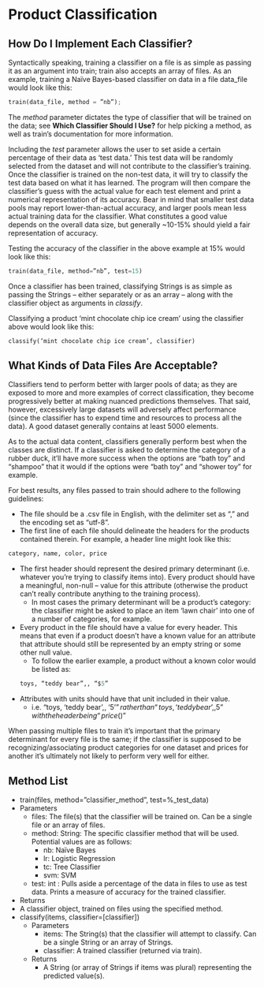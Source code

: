# Product Classification

## How Do I Implement Each Classifier?

Syntactically speaking, training a classifier on a file is as simple as passing it as an argument into train; train also accepts an array of files.
As an example, training a Naïve Bayes-based classifier on data in a file data_file would look like this: 

```python
train(data_file, method = ”nb”);
```

The *method* parameter dictates the type of classifier that will be trained on the data; see **Which Classifier Should I Use?** for help picking a method, as well as train’s documentation for more information.

Including the *test* parameter allows the user to set aside a certain percentage of their data as ‘test data.’ This test data will be randomly selected from the dataset and will not contribute to the classifier’s training. Once the classifier is trained on the non-test data, it will try to classify the test data based on what it has learned. The program will then compare the classifier’s guess with the actual value for each test element and print a numerical representation of its accuracy. Bear in mind that smaller test data pools may report lower-than-actual accuracy, and larger pools mean less actual training data for the classifier. What constitutes a good value depends on the overall data size, but generally ~10-15% should yield a fair representation of accuracy. 

Testing the accuracy of the classifier in the above example at 15% would look like this:

```python
train(data_file, method=”nb”, test=15)
```

Once a classifier has been trained, classifying Strings is as simple as passing the Strings – either separately or as an array – along with the classifier object as arguments in *classify*.

Classifying a product ‘mint chocolate chip ice cream’ using the classifier above would look like this:

```python
classify(‘mint chocolate chip ice cream’, classifier)
```
## What Kinds of Data Files Are Acceptable?

Classifiers tend to perform better with larger pools of data; as they are exposed to more and more examples of correct classification, they become progressively better at making nuanced predictions themselves. That said, however, excessively large datasets will adversely affect performance (since the classifier has to expend time and resources to process all the data). A good dataset generally contains at least 5000 elements. 

As to the actual data content, classifiers generally perform best when the classes are distinct. If a classifier is asked to determine the category of a rubber duck, it’ll have more success when the options are “bath toy” and “shampoo” that it would if the options were “bath toy” and “shower toy” for example.

For best results, any files passed to train should adhere to the following guidelines:
- The file should be a .csv file in English, with the delimiter set as “,” and the encoding set as “utf-8”.
- The first line of each file should delineate the headers for the products contained therein. For example, a header line might look like this:
```python
category, name, color, price
```
- The first header should represent the desired primary determinant (i.e. whatever you’re trying to classify items into). Every product should have a meaningful, non-null – value for this attribute (otherwise the product can’t really contribute anything to the training process).
  - In most cases the primary determinant will be a product’s category: the classifier might be asked to place an item ‘lawn chair’ into one of a number of categories, for example.
- Every product in the file should have a value for every header. This means that even if a product doesn’t have a known value for an attribute that attribute should still be represented by an empty string or some other null value.
  - To follow the earlier example, a product without a known color would be listed as:
  ```python
  toys, “teddy bear”,, “$5”
  ```
- Attributes with units should have that unit included in their value.
  - i.e. “toys, ‘teddy bear’,, ‘$5’” rather than “toys, ‘teddy bear’,, 5” with the header being “price ($)”
  
When passing multiple files to train it’s important that the primary determinant for every file is the same; if the classifier is supposed to be recognizing/associating product categories for one dataset and prices for another it’s ultimately not likely to perform very well for either. 

## Method List

 - train(files, method=”classifier_method”, test=%_test_data)
  - Parameters
    - files: The file(s) that the classifier will be trained on. Can be a single file or an array of files.
    - method: String: The specific classifier method that will be used. Potential values are as follows:
      - nb: Naïve Bayes
      - lr: Logistic Regression
      - tc: Tree Classifier
      - svm: SVM
    - test: int : Pulls aside a percentage of the data in files to use as test data. Prints a measure of accuracy for the trained classifier. 
 - Returns
  - A classifier object, trained on files using the specified method.
- classify(items, classifier=[classifier])
  - Parameters
    - items: The String(s) that the classifier will attempt to classify. Can be a single String or an array of Strings.
    - classifier:  A trained classifier (returned via train).
  - Returns
    - A String (or array of Strings if items was plural) representing the predicted value(s).


